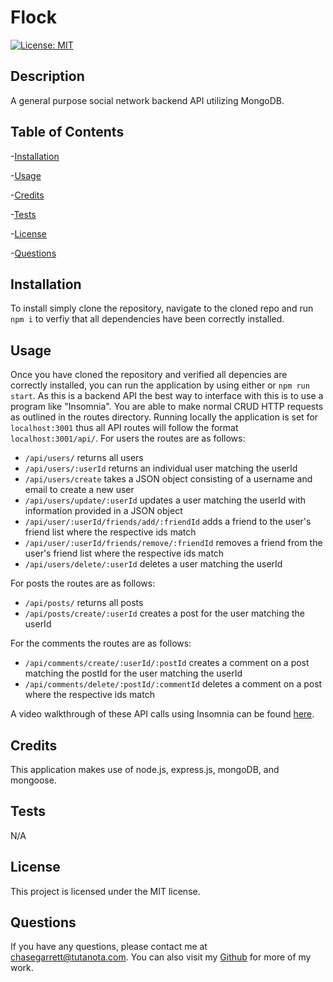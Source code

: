 # Flock

[![License: MIT](https://img.shields.io/badge/License-MIT-purple.svg)](https://opensource.org/licenses/MIT)

## Description

A general purpose social network backend API utilizing MongoDB.

## Table of Contents

-[Installation](#installation)

-[Usage](#usage)

-[Credits](#credits)

-[Tests](#tests)

-[License](#license)

-[Questions](#questions)

## Installation

To install simply clone the repository, navigate to the cloned repo and run `npm i` to verfiy that all dependencies have been correctly installed.

## Usage

Once you have cloned the repository and verified all depencies are correctly installed, you can run the application by using either or `npm run start`. As this is a backend API the best way to interface with this is to use a program like "Insomnia". You are able to make normal CRUD HTTP requests as outlined in the routes directory. Running locally the application is set for `localhost:3001` thus all API routes will follow the format `localhost:3001/api/`. For users the routes are as follows:

- `/api/users/` returns all users
- `/api/users/:userId` returns an individual user matching the userId
- `/api/users/create` takes a JSON object consisting of a username and email to create a new user
- `/api/users/update/:userId` updates a user matching the userId with information provided in a JSON object
- `/api/user/:userId/friends/add/:friendId` adds a friend to the user's friend list where the respective ids match
- `/api/user/:userId/friends/remove/:friendId` removes a friend from the user's friend list where the respective ids match
- `/api/users/delete/:userId` deletes a user matching the userId

For posts the routes are as follows:

- `/api/posts/` returns all posts
- `/api/posts/create/:userId` creates a post for the user matching the userId

For the comments the routes are as follows:

- `/api/comments/create/:userId/:postId` creates a comment on a post matching the postId for the user matching the userId
- `/api/comments/delete/:postId/:commentId` deletes a comment on a post where the respective ids match

A video walkthrough of these API calls using Insomnia can be found [here]().

## Credits

This application makes use of node.js, express.js, mongoDB, and mongoose.

## Tests

N/A

## License

This project is licensed under the MIT license.

## Questions

If you have any questions, please contact me at chasegarrett@tutanota.com. You can also visit my [Github](https://github.com/Chase-Garrett) for more of my work.
